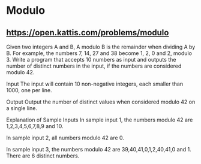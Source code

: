 # Modulo
## https://open.kattis.com/problems/modulo
Given two integers A and B, A modulo B is the remainder when dividing A by B. For example, the numbers 7, 14, 27 and 38 become 1, 2, 0 and 2, modulo 3. Write a program that accepts 10 numbers as input and outputs the number of distinct numbers in the input, if the numbers are considered modulo 42.

Input
The input will contain 10 non-negative integers, each smaller than 1000, one per line.

Output
Output the number of distinct values when considered modulo 42 on a single line.

Explanation of Sample Inputs
In sample input 1, the numbers modulo 42 are 1,2,3,4,5,6,7,8,9 and 10.

In sample input 2, all numbers modulo 42 are 0.

In sample input 3, the numbers modulo 42 are 39,40,41,0,1,2,40,41,0 and 1. There are 6 distinct numbers.